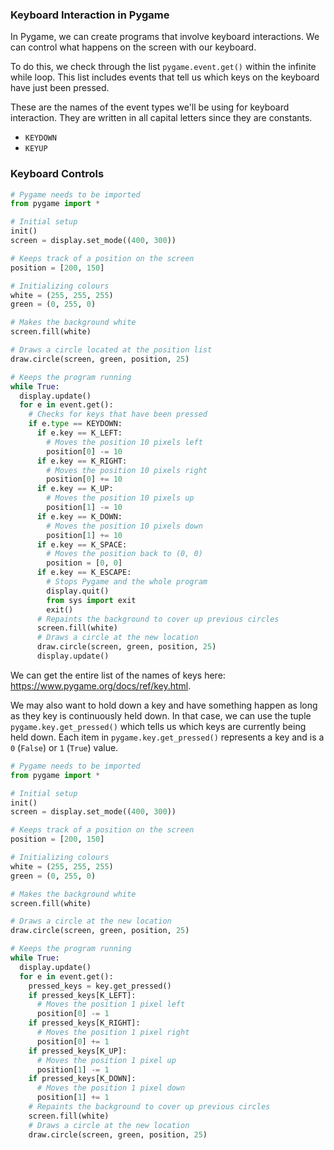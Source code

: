 ### Keyboard Interaction in Pygame

In Pygame, we can create programs that involve  keyboard interactions. We can control what happens on the screen with our keyboard. 

To do this, we check through the list `pygame.event.get()` within the infinite while loop. This list includes events that tell us which keys on the keyboard have just been pressed.

These are the names of the event types we'll be using for keyboard interaction. They are written in all capital letters since they are constants.

* `KEYDOWN`
* `KEYUP`

### Keyboard Controls

```python
# Pygame needs to be imported
from pygame import *

# Initial setup
init()
screen = display.set_mode((400, 300))

# Keeps track of a position on the screen
position = [200, 150]

# Initializing colours
white = (255, 255, 255)
green = (0, 255, 0)

# Makes the background white
screen.fill(white)

# Draws a circle located at the position list
draw.circle(screen, green, position, 25)

# Keeps the program running
while True:
  display.update()
  for e in event.get():
    # Checks for keys that have been pressed
    if e.type == KEYDOWN:
      if e.key == K_LEFT:
        # Moves the position 10 pixels left
        position[0] -= 10
      if e.key == K_RIGHT:
        # Moves the position 10 pixels right
        position[0] += 10
      if e.key == K_UP:
        # Moves the position 10 pixels up
        position[1] -= 10
      if e.key == K_DOWN:
        # Moves the position 10 pixels down
        position[1] += 10
      if e.key == K_SPACE:
        # Moves the position back to (0, 0)
        position = [0, 0]        
      if e.key == K_ESCAPE:
        # Stops Pygame and the whole program
        display.quit()
        from sys import exit
        exit()
      # Repaints the background to cover up previous circles
      screen.fill(white)
      # Draws a circle at the new location
      draw.circle(screen, green, position, 25)
      display.update()
```

We can get the entire list of the names of keys here: https://www.pygame.org/docs/ref/key.html.

We may also want to hold down a key and have something happen as long as they key is continuously held down. In that case, we can use the tuple `pygame.key.get_pressed()` which tells us which keys are currently being held down. Each item in `pygame.key.get_pressed()` represents a key and is a `0` (`False`) or `1` (`True`) value.

```python
# Pygame needs to be imported
from pygame import *

# Initial setup
init()
screen = display.set_mode((400, 300))

# Keeps track of a position on the screen
position = [200, 150]

# Initializing colours
white = (255, 255, 255)
green = (0, 255, 0)

# Makes the background white
screen.fill(white)

# Draws a circle at the new location
draw.circle(screen, green, position, 25)

# Keeps the program running
while True:
  display.update()
  for e in event.get():
    pressed_keys = key.get_pressed()
    if pressed_keys[K_LEFT]:
      # Moves the position 1 pixel left
      position[0] -= 1
    if pressed_keys[K_RIGHT]:
      # Moves the position 1 pixel right
      position[0] += 1
    if pressed_keys[K_UP]:
      # Moves the position 1 pixel up
      position[1] -= 1
    if pressed_keys[K_DOWN]:
      # Moves the position 1 pixel down
      position[1] += 1
    # Repaints the background to cover up previous circles
    screen.fill(white)
    # Draws a circle at the new location
    draw.circle(screen, green, position, 25)
```
